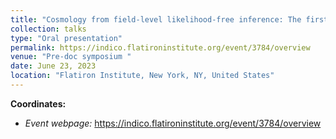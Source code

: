 ```yaml
---
title: "Cosmology from field-level likelihood-free inference: The first steps towards real data"
collection: talks
type: "Oral presentation"
permalink: https://indico.flatironinstitute.org/event/3784/overview
venue: "Pre-doc symposium "
date: June 23, 2023
location: "Flatiron Institute, New York, NY, United States"
---
```


**Coordinates:**

* _Event webpage:_ https://indico.flatironinstitute.org/event/3784/overview
